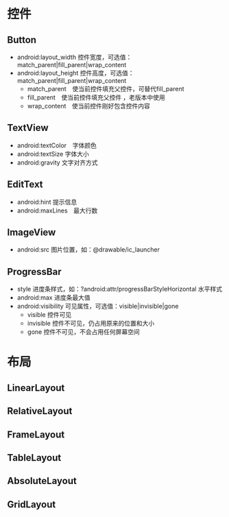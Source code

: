 # 控件
## Button
* android:layout_width 控件宽度，可选值：match_parent|fill_parent|wrap_content
* android:layout_height 控件高度，可选值：match_parent|fill_parent|wrap_content
  + match_parent　使当前控件填充父控件，可替代fill_parent
  + fill_parent　使当前控件填充父控件 ，老版本中使用
  + wrap_content　使当前控件刚好包含控件内容

## TextView
* android:textColor　字体颜色 
* android:textSize 字体大小
* android:gravity 文字对齐方式

## EditText
* android:hint 提示信息
* android:maxLines　最大行数

## ImageView
* android:src 图片位置，如：@drawable/ic_launcher

## ProgressBar
* style 进度条样式，如：?android:attr/progressBarStyleHorizontal 水平样式
* android:max 进度条最大值
* android:visibility 可见属性，可选值：visible|invisible|gone
  + visible 控件可见
  + invisible 控件不可见，仍占用原来的位置和大小
  + gone 控件不可见，不会占用任何屏幕空间

# 布局
## LinearLayout

## RelativeLayout

## FrameLayout

## TableLayout

## AbsoluteLayout

## GridLayout
